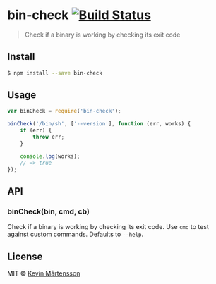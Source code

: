 # bin-check [![Build Status](https://travis-ci.org/kevva/bin-check.svg?branch=master)](https://travis-ci.org/kevva/bin-check)

> Check if a binary is working by checking its exit code

## Install

```bash
$ npm install --save bin-check
```

## Usage

```js
var binCheck = require('bin-check');

binCheck('/bin/sh', ['--version'], function (err, works) {
    if (err) {
        throw err;
    }

    console.log(works);
    // => true
});
```

## API

### binCheck(bin, cmd, cb)

Check if a binary is working by checking its exit code. Use `cmd` to test against
custom commands. Defaults to `--help`.

## License

MIT © [Kevin Mårtensson](https://github.com/kevva)
